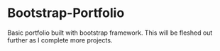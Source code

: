 # Bootstrap-Portfolio

Basic portfolio built with bootstrap framework. This will be fleshed out further as I complete more projects.
